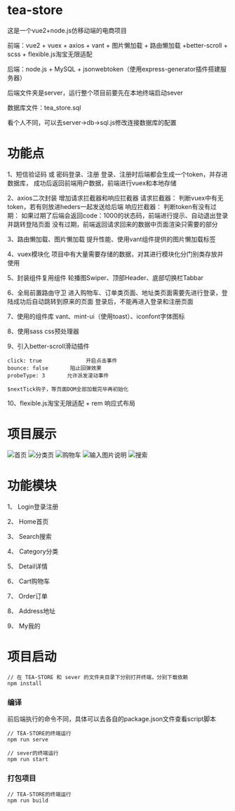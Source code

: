 # tea-store
这是一个vue2+node.js仿移动端的电商项目

前端：vue2 + vuex + axios + vant + 图片懒加载 + 路由懒加载 +better-scroll + scss + flexible.js淘宝无限适配

后端：node.js + MySQL + jsonwebtoken（使用express-generator插件搭建服务器）

后端文件夹是server，运行整个项目前要先在本地终端启动sever

数据库文件：tea_store.sql

看个人不同，可以去server->db->sql.js修改连接数据库的配置

# 功能点
1、短信验证码 或 密码登录、注册
    登录、注册时后端都会生成一个token，并存进数据库，
    成功后返回前端用户数据，前端进行vuex和本地存储

2、axios二次封装
    增加请求拦截器和响应拦截器
    请求拦截器：
        判断vuex中有无token，若有则放进heders一起发送给后端
    响应拦截器：
        判断token有没有过期：
            如果过期了后端会返回code：1000的状态码，前端进行提示、自动退出登录并跳转登陆页面
            没有过期，前端返回请求回来的数据中页面渲染只需要的部分

3、路由懒加载、图片懒加载
    提升性能、使用vant组件提供的图片懒加载标签

4、vuex模块化
    项目中有大量需要存储的数据，对其进行模块化分门别类存放并使用
    

5、封装组件复用组件
    轮播图Swiper、顶部Header、底部切换栏Tabbar

6、全局前置路由守卫
    进入购物车、订单类页面、地址类页面需要先进行登录，登陆成功后自动跳转到原来的页面
    登录后，不能再进入登录和注册页面

7、使用的组件库
    vant、mint-ui（使用toast）、iconfont字体图标

8、使用sass css预处理器

9、引入better-scroll滑动插件

    click: true              开启点击事件
    bounce: false       阻止回弹效果
    probeType: 3       允许派发滚动事件

    $nextTick钩子，等页面DOM全部加载完毕再初始化

10、flexible.js淘宝无限适配 + rem 响应式布局

# 项目展示

![首页](public/images/qHome.png)
![分类页](public/images/qCategory.png)
![购物车](public/images/qCart.png)
![输入图片说明](public/images/%E6%88%91%E7%9A%84.png)
![搜索](public/images/q1.png)

# 功能模块

1、 Login登录注册

2、 Home首页

3、 Search搜索

4、 Category分类

5、 Detail详情

6、 Cart购物车

7、 Order订单

8、 Address地址

9、 My我的

# 项目启动

```
// 在 TEA-STORE 和 sever 的文件夹目录下分别打开终端，分别下载依赖
npm install
```

### 编译
前后端执行的命令不同，具体可以去各自的package.json文件查看script脚本
```
// TEA-STORE的终端运行
npm run serve

// sever的终端运行
npm run start
```

### 打包项目
```
// TEA-STORE的终端运行
npm run build
```

